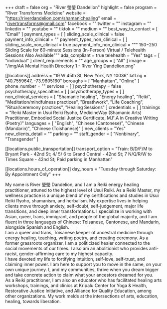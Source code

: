 +++
draft = false
org = "River 瑩瑩 Dandelion"
highlight = false
program = "River Transforms Medicine"
website = "https://riverdandelion.com/shamanichealing"
email = "rivertransforms@gmail.com"
facebook = ""
twitter = ""
instagram = ""
linkedin = ""
youtube = ""
tiktok = ""
medium = ""
best_way_to_contact = [ "Email" ]
payment_types = [ ]
sliding_scale_clinical = false
payment_info_clinical = ""
payment_types_non_clinical = [ ]
sliding_scale_non_clinical = true
payment_info_non_clinical = """
$150-$250 Sliding Scale for 60-minute Sessions (In-Person)
Virtual / Telehealth Sessions Also Available"""
ada_compliant = true
telehealth = "Yes"
tags = [ "individual" ]
client_requirements = ""
age_groups = [ "All" ]
image = "/img/AA Mental Health Directory 1 - River Ying Dandelion.png"

[[locations]]
address = "19 W 45th St, New York, NY 10036"
latLng = "40.7559647, -73.9805160"
boroughs = [ "Manhattan", "Online" ]
phone_number = ""
services = [ ]
psychotherapy = false
psychotherapy_specialties = [ ]
psychotherapy_types = [ ]
non_clinical_services = [
  "Shamanic healing",
  "Energy healing",
  "Reiki",
  "Meditation/mindfulness practices",
  "Breathwork",
  "Life Coaching",
  "Ritual/ceremony practices",
  "Healing Sessions"
]
credentials = [ ]
trainings = "Reiki Master in Usui Reiki Ryoho, MedicineWay (Shamanic Arts) Practitioner, Embodied Social Justice Certificate, M.F.A in Creative Writing (Poetry)"
languages = [
  "English",
  "Chinese (Cantonese)",
  "Chinese (Mandarin)",
  "Chinese (Toishanese)"
]
new_clients = "Yes"
new_clients_detail = ""
parking = ""
staff_gender = [ "Nonbinary", "Transgender" ]

  [[locations.public_transportation]]
  transport_option = "Train: B/D/F/M to Bryant Park - 42nd St; 4/ 5/ 6 to Grand Central - 42nd St; 7 N/Q/R/W to Times Square - 42nd St; Paid parking in Manhattan"

  [[locations.hours_of_operation]]
  day_hours = "Tuesday through Saturday: By Appointment Only"
+++

My name is River 瑩瑩 Dandelion, and I am a Reiki energy healing practitioner, attuned to the highest level of Usui Reiki. As a Reiki Master, my wellness practice is a unique blend of my certifications and studies in Usui Reiki Ryoho, shamanism, and herbalism. My expertise lives in helping clients move through anxiety, self-doubt, self-judgement, major life transitions, and deep inner transformations. I specialize in working with Asian, queer, trans, immigrant, and people of the global majority, and I am fluent in three languages of Chinese: Toisanese, Cantonese, and Mandarin, alongside Spanish and English. <br>
I am a queer and trans, Toisanese keeper of ancestral medicine through energy healing, teaching, writing poetry, and creating ceremony. As a former grassroots organizer, I am a politicized healer connected to the social movements of our times. I also am an abolitionist who provides anti-racist, gender-affirming care to my highest capacity. <br>
I have devoted my life to fortifying intuition, self-love, self-trust, and claiming inner power. I am here to support you to move in the same, on your own unique journey. I, and my communities, thrive when you dream bigger and take concrete action to claim what your ancestors dreamed for you. <br>
As a Reiki practitioner, I am also an educator who has facilitated healing arts workshops, trainings, and clinics at Kripalu Center for Yoga & Health, Restorative Justice Initiative, and Alliance for Quality Education, among other organizations. My work melds at the intersections of arts, education, healing, towards liberation. <br>
